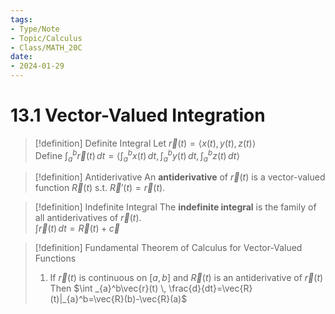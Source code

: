 ```yaml
---
tags:
- Type/Note
- Topic/Calculus
- Class/MATH_20C
date:
- 2024-01-29
---
```


# 13.1 Vector-Valued Integration

> [!definition] Definite Integral
> Let $\vec{r}(t)=\langle x(t),y(t),z(t) \rangle$  
> Define $\int _{a}^b \vec{r}(t)\, dt=\langle \int _{a}^bx(t) \, dt,\int _{a}^by(t) \, dt,\int _{a}^bz(t) \, dt \rangle$  

> [!definition] Antiderivative
> An **antiderivative** of $\vec{r}(t)$ is a vector-valued function $\vec{R}(t)$ s.t. $\vec{R}'(t)=\vec{r}(t)$.  

> [!definition] Indefinite Integral
> The **indefinite integral** is the family of all antiderivatives of $\vec{r}(t)$.  
> $\int \vec{r}(t) \, dt=\vec{R}(t)+\vec{c}$  

> [!definition] Fundamental Theorem of Calculus for Vector-Valued Functions
> 1. If $\vec{r}(t)$ is continuous on $[a,b]$ and $\vec{R}(t)$ is an antiderivative of $\vec{r}(t)$  
> Then $\int _{a}^b\vec{r}(t) \, \frac{d}{dt}=\vec{R}(t)|_{a}^b=\vec{R}(b)-\vec{R}(a)$  

